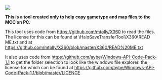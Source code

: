 ![](HaloSaveTransferTool/icon.ico)

**This is a tool created only to help copy gametype and map files to the MCC on PC.**

This tool uses code from https://github.com/mtolly/X360 to read the files. The license for this can be found at \HaloSaveTransferTool\X360\READ ME.txt and at https://github.com/mtolly/X360/blob/master/X360/READ%20ME.txt

It also uses code from https://github.com/aybe/Windows-API-Code-Pack-1.1 to get the folder selection to look like the windows file explorer. the license for which can be found at https://github.com/aybe/Windows-API-Code-Pack-1.1/blob/master/LICENCE

